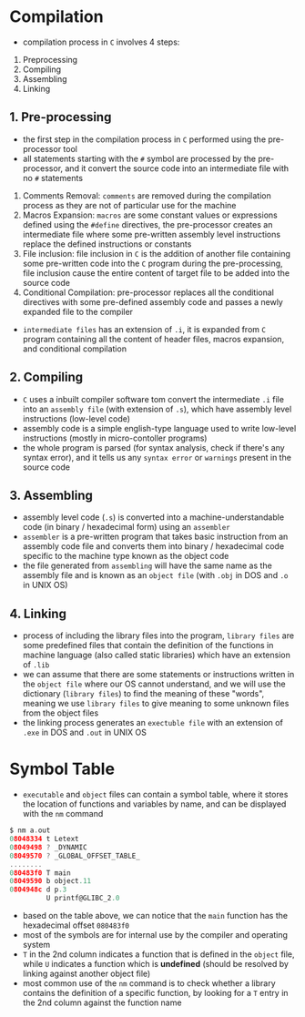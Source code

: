 # **Compilation**
- compilation process in `C` involves 4 steps:
1. Preprocessing
2. Compiling
3. Assembling
4. Linking

## **1. Pre-processing**
- the first step in the compilation process in `C` performed using the pre-processor tool
- all statements starting with the `#` symbol are processed by the pre-processor, and it convert the source code into an intermediate file with no `#` statements
1. Comments Removal: `comments` are removed during the compilation process as they are not of particular use for the machine
2. Macros Expansion: `macros` are some constant values or expressions defined using the `#define` directives, the pre-processor creates an intermediate file where some pre-written assembly level instructions replace the defined instructions or constants
3. File inclusion: file inclusion in `C` is the addition of another file containing some pre-written code into the `C` program during the pre-processing, file inclusion cause the entire content of target file to be added into the source code
4. Conditional Compilation: pre-processor replaces all the conditional directives with some pre-defined assembly code and passes a newly expanded file to the compiler
- `intermediate files` has an extension of `.i`, it is expanded from `C` program containing all the content of header files, macros expansion, and conditional compilation

## **2. Compiling**
- `C` uses a inbuilt compiler software tom convert the intermediate `.i` file into an `assembly file` (with extension of `.s`), which have assembly level instructions (low-level code)
- assembly code is a simple english-type language used to write low-level instructions (mostly in micro-contoller programs)
- the whole program is parsed (for syntax analysis, check if there's any syntax error), and it tells us any `syntax error` or `warnings` present in the source code

## **3. Assembling**
- assembly level code (`.s`) is converted into a machine-understandable code (in binary / hexadecimal form) using an `assembler`
- `assembler` is a pre-written program that takes basic instruction from an assembly code file and converts them into binary / hexadecimal code specific to the machine type known as the object code
- the file generated from `assembling` will have the same name as the assembly file and is known as an `object file` (with `.obj` in DOS and `.o` in UNIX OS)

## **4. Linking**
- process of including the library files into the program, `library files` are some predefined files that contain the definition of the functions in machine language (also called static libraries) which have an extension of `.lib`
- we can assume that there are some statements or instructions written in the `object file` where our OS cannot understand, and we will use the dictionary (`library files`) to find the meaning of these "words", meaning we use `library files` to give meaning to some unknown files from the object files
- the linking process generates an `exectuble file` with an extension of `.exe` in DOS and `.out` in UNIX OS

# **Symbol Table**
- `executable` and `object` files can contain a symbol table, where it stores the location of functions and variables by name, and can be displayed with the `nm` command
```C
$ nm a.out
08048334 t Letext
08049498 ? _DYNAMIC
08049570 ? _GLOBAL_OFFSET_TABLE_
........
080483f0 T main
08049590 b object.11
0804948c d p.3
         U printf@GLIBC_2.0
```
- based on the table above, we can notice that the `main` function has the hexadecimal offset `080483f0`
- most of the symbols are for internal use by the compiler and operating system
- `T` in the 2nd column indicates a function that is defined in the `object` file, while `U` indicates a function which is **undefined** (should be resolved by linking against another object file)
- most common use of the `nm` command is to check whether a library contains the definition of a specific function, by looking for a `T` entry in the 2nd column against the function name